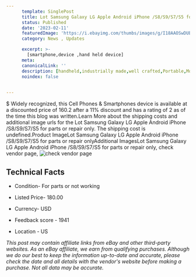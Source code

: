 ```yaml
---
      template: SinglePost
      title: Lot Samsung Galaxy LG Apple Android iPhone /S8/S9/S7/S5 for parts or repair only
      status: Published
      date: '2023-02-11'
      featuredImage: 'https://i.ebayimg.com/thumbs/images/g/I18AAOSwDUBj0zAH/s-l225.jpg'
      category: News , Updates

      excerpt: >-
        [smartphone,device ,hand held device]
      meta:
      canonicalLink: ''
      description: [handheld,industrially made,well crafted,Portable,Mobile,Compact,Convenient,Lightweight,Maneuverable,Man-portable,Miniature,Carriable,Hand-held,Light,Holdable,Transportable,Mobile device,Pocket-sized,On-the-go,Wireless,Cordless,Compact size,Convenient size, smartphone,device ,hand held device]
      noindex: false

        
---
```

$
    Widely recognized, this Cell Phones & Smartphones device is available at a discounted price of 160.2 after a 11% discount and has a rating of 2 as of the time this blog was written.Learn More about the shipping costs and additional image urls for the Lot Samsung Galaxy LG Apple Android iPhone /S8/S9/S7/S5 for parts or repair only. The shipping cost is undefined.Product ImageLot Samsung Galaxy LG Apple Android iPhone /S8/S9/S7/S5 for parts or repair onlyAdditional ImagesLot Samsung Galaxy LG Apple Android iPhone /S8/S9/S7/S5 for parts or repair only, check vendor page, ![check vendor page](https://origin-galleryplus.ebayimg.com/ws/web/275648156770_2_0_1/225x225.jpg,https://origin-galleryplus.ebayimg.com/ws/web/275648156770_3_0_1/225x225.jpg,https://origin-galleryplus.ebayimg.com/ws/web/275648156770_4_0_1/225x225.jpg,https://origin-galleryplus.ebayimg.com/ws/web/275648156770_5_0_1/225x225.jpg,https://origin-galleryplus.ebayimg.com/ws/web/275648156770_6_0_1/225x225.jpg,https://origin-galleryplus.ebayimg.com/ws/web/275648156770_7_0_1/225x225.jpg,https://origin-galleryplus.ebayimg.com/ws/web/275648156770_8_0_1/225x225.jpg,https://origin-galleryplus.ebayimg.com/ws/web/275648156770_9_0_1/225x225.jpg,https://origin-galleryplus.ebayimg.com/ws/web/275648156770_10_0_1/225x225.jpg,https://origin-galleryplus.ebayimg.com/ws/web/275648156770_11_0_1/225x225.jpg,https://origin-galleryplus.ebayimg.com/ws/web/275648156770_12_0_1/225x225.jpg,https://origin-galleryplus.ebayimg.com/ws/web/275648156770_13_0_1/225x225.jpg,https://origin-galleryplus.ebayimg.com/ws/web/275648156770_14_0_1/225x225.jpg,https://origin-galleryplus.ebayimg.com/ws/web/275648156770_15_0_1/225x225.jpg,https://origin-galleryplus.ebayimg.com/ws/web/275648156770_16_0_1/225x225.jpg,https://origin-galleryplus.ebayimg.com/ws/web/275648156770_17_0_1/225x225.jpg,https://origin-galleryplus.ebayimg.com/ws/web/275648156770_18_0_1/225x225.jpg,https://origin-galleryplus.ebayimg.com/ws/web/275648156770_19_0_1/225x225.jpg,https://origin-galleryplus.ebayimg.com/ws/web/275648156770_20_0_1/225x225.jpg,https://origin-galleryplus.ebayimg.com/ws/web/275648156770_21_0_1/225x225.jpg,https://origin-galleryplus.ebayimg.com/ws/web/275648156770_22_0_1/225x225.jpg,https://origin-galleryplus.ebayimg.com/ws/web/275648156770_23_0_1/225x225.jpg,https://origin-galleryplus.ebayimg.com/ws/web/275648156770_24_0_1/225x225.jpg)
    
    

 ## Technical Facts 



     
      

 - Condition- For parts or not working 


      

 - Listed Price- 180.00 


      

 - Currency- USD 


      

 - Feedback score - 1941 


      

 - Location - US 


      
      

 *_This post may contain affiliate links from eBay and other third-party websites. As an eBay affiliate, we earn from qualifying purchases. Although we do our best to keep the information up-to-date and accurate, please check the date and all details with the vendor's website before making a purchase. Not all data may be accurate._*



    
    
    
    
    